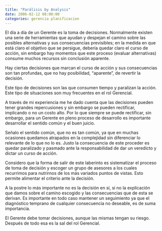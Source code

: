 ```yaml
---
title: "Parálisis by Analysis"
date: 2006-02-12 08:00:00
categories: gerencia planificacion
---
```

El día a día de un Gerente es la toma de decisiones. Normalmente existen una serie de herramientas que ayudan y despejan el camino sobre las posibles alternativas y sus consecuencias previsibles; en la medida en que está claro el objetivo que se persigue, debería quedar claro el curso de acción, sin embargo hay momentos que este proceso (evaluar alternativas) consume muchos recursos sin conclusión aparente.

Hay ciertas decisiones que marcan el curso de acción y sus consecuencias son tan profundas, que no hay posibilidad, “aparente”, de revertir la decisión.

Este tipo de decisiones son las que consumen tiempo y paralizan la acción. Este tipo de situaciones son muy frecuentes en el rol Gerencial.

A través de mi experiencia me he dado cuenta que las decisiones pueden tener grandes repercusiones y sin embargo se pueden rectificar, implicando o no un costo alto. Por lo que siempre se puede rectificar, sin embargo, para un Gerente en pleno proceso de desarrollo es importante desarrollar el sentido común y el buen juicio.

Señalo el sentido común, que no es tan común, ya que en muchas ocasiones quedamos atrapados en la complejidad sin diferenciar lo relevante de lo que no lo es. Justo la consecuencia de este proceder es quedar paralizado y pasmado ante la responsabilidad de dar un veredicto y dictar un curso de acción.

Considero que la forma de salir de este laberinto es sistematizar el proceso de toma de decisión y escoger un grupo de asesores a los cuales recurrimos para nutrirnos de los más variados puntos de vistas. Esto permite alimentar el criterio ante la decisión.

A la postre lo más importante no es la decisión en sí, si no la explicación que damos sobre el camino escogido y las consecuencias que de esta se derivan. Es importante en todo caso mantener un seguimiento ya que el diagnóstico temprano de cualquier consecuencia no deseable, es de suma importancia. 

El Gerente debe tomar decisiones, aunque las mismas tengan su riesgo. Después de todo esa es la sal del rol Gerencial.

